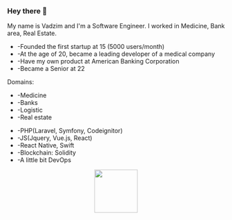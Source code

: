 ### Hey there 👋

<p>My name is Vadzim and I'm a Software Engineer. I worked in Medicine, Bank area, Real Estate.</p>
<ul>
  <li>-Founded the first startup at 15 (5000 users/month)</li>
  <li>-At the age of 20, became a leading developer of a medical company</li>
  <li>-Have my own product at American Banking Corporation</li>
  <li>-Became a Senior at 22</li>
</ul>

Domains: 
<ul>
<li>-Medicine</li>
<li>-Banks</li>
<li>-Logistic</li>
<li>-Real estate</li>
</ul>

<ul>
  <li>-PHP(Laravel, Symfony, Codeignitor)</li>
  <li>-JS(Jquery, Vue.js, React)</li>
  <li>-React Native, Swift</li>
  <li>-Blockchain: Solidity</li>
  <li>-A little bit DevOps</li>
</ul>

<div id="header" align="center">
  <img src="https://media.giphy.com/media/M9gbBd9nbDrOTu1Mqx/giphy.gif" width="100"/>
</div>

